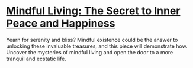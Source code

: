 
# [Mindful Living: The Secret to Inner Peace and Happiness](https://www.mindhaste.com/t/mindfulness/mindful-living-the-secret-to-inner-peace-and-happiness-583)

Yearn for serenity and bliss? Mindful existence could be the answer to unlocking these invaluable treasures, and this piece will demonstrate how. Uncover the mysteries of mindful living and open the door to a more tranquil and ecstatic life.
    